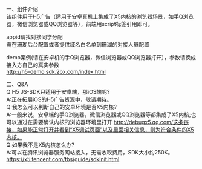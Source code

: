 一、组件介绍<br/>
该组件用于H5广告（适用于安卓真机上集成了X5内核的浏览器场景，如手Q浏览器，微信浏览器或QQ浏览器等），前端用script标签引用即可。<br/>

appid请找对接同学分配<br/>
需在珊瑚后台配置或者提供域名白名单到珊瑚的对接人员配置<br/>

demo案例(请在安卓机的手Q浏览器，微信浏览器或QQ浏览器打开），参数请换成接入方自己的真实参数<br/>
http://h5-demo.sdk.2bx.com/index.html<br/>



二、Q&A <br/>
Q:H5 JS-SDK只适用于安卓端，那iOS端呢? <br/>
A:正在拓展iOS的H5广告资源中，敬请期待。<br/>
Q:我怎么可以判断自己的安卓环境是否X5内核? <br/>
A:一般来说，安卓端的手Q浏览器，微信浏览器或QQ浏览器等都集成了X5内核;也可以通过在需要确认内核的浏览器环境里打开 http://debugx5.qq.com/这条链接，如果能正常打开并看到“X5调试页面”以及里面相关信息，则为符合条件的X5内核。<br/>
Q:如果我不是X5内核怎么办? <br/>
A:可以在腾讯浏览器服务网站接入，无需收取费用，SDK大小约250K。https://x5.tencent.com/tbs/guide/sdkInit.html
